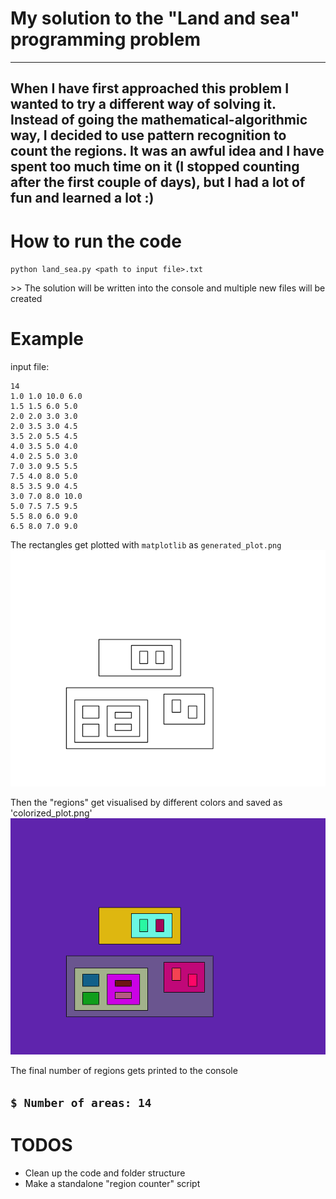 # My solution to the "Land and sea" programming problem
----
When I have first approached this problem I wanted to try a different way of solving it. Instead of going the mathematical-algorithmic way, I decided to use pattern recognition to count the regions. It was an awful idea and I have spent too much time on it (I stopped counting after the first couple of days), but I had a lot of fun and learned a lot :)
----
# How to run the code
`python land_sea.py <path to input file>.txt`

\>\> The solution will be written into the console and multiple new files will be created

# Example
input file:
```
14  
1.0 1.0 10.0 6.0  
1.5 1.5 6.0 5.0
2.0 2.0 3.0 3.0
2.0 3.5 3.0 4.5
3.5 2.0 5.5 4.5
4.0 3.5 5.0 4.0
4.0 2.5 5.0 3.0
7.0 3.0 9.5 5.5
7.5 4.0 8.0 5.0
8.5 3.5 9.0 4.5
3.0 7.0 8.0 10.0
5.0 7.5 7.5 9.5
5.5 8.0 6.0 9.0
6.5 8.0 7.0 9.0
```
The rectangles get plotted with `matplotlib` as `generated_plot.png`
![generated_plot](images/generated_plot.png)

Then the "regions" get visualised by different colors and saved as 'colorized_plot.png'
![colorized_plot](images/colorized_plot.png)

The final number of regions gets printed to the console

`$ Number of areas: 14`
----
# TODOS
* Clean up the code and folder structure
* Make a standalone "region counter" script
